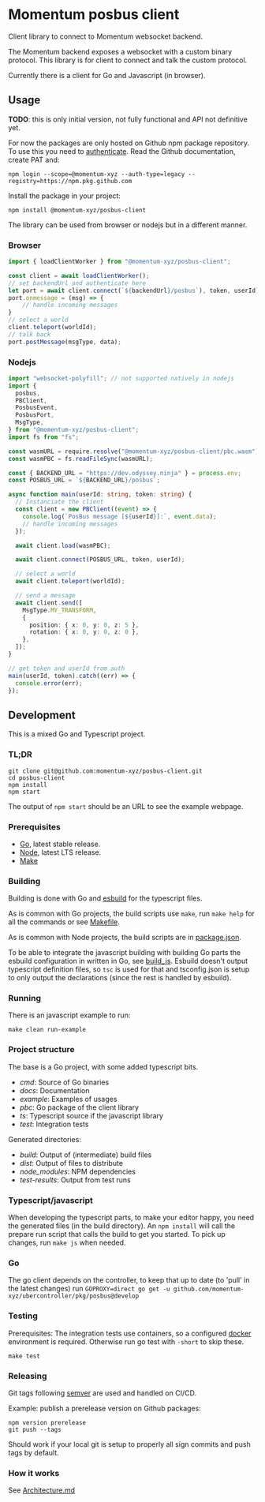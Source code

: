 # Momentum posbus client

Client library to connect to Momentum websocket backend.

The Momentum backend exposes a websocket with a custom binary protocol. This library is for client to connect and talk the custom protocol.

Currently there is a client for Go and Javascript (in browser).

## Usage

**TODO**: this is only initial version, not fully functional and API not definitive yet.

For now the packages are only hosted on Github npm package repository.
To use this you need to [authenticate](https://docs.github.com/en/packages/working-with-a-github-packages-registry/working-with-the-npm-registry#authenticating-to-github-packages).
Read the Github documentation, create PAT and:

```shell
npm login --scope=@momentum-xyz --auth-type=legacy --registry=https://npm.pkg.github.com
```

Install the package in your project:

```shell
npm install @momentum-xyz/posbus-client
```

The library can be used from browser or nodejs but in a different manner.

### Browser

```typescript
import { loadClientWorker } from "@momentum-xyz/posbus-client";

const client = await loadClientWorker();
// set backendUrl and authenticate here
let port = await client.connect(`${backendUrl}/posbus`), token, userId);
port.onmessage = (msg) => {
    // handle incoming messages
}
// select a world
client.teleport(worldId);
// talk back
port.postMessage(msgType, data);
```

### Nodejs

```typescript
import "websocket-polyfill"; // not supported natively in nodejs
import {
  posbus,
  PBClient,
  PosbusEvent,
  PosbusPort,
  MsgType,
} from "@momentum-xyz/posbus-client";
import fs from "fs";

const wasmURL = require.resolve("@momentum-xyz/posbus-client/pbc.wasm");
const wasmPBC = fs.readFileSync(wasmURL);

const { BACKEND_URL = "https://dev.odyssey.ninja" } = process.env;
const POSBUS_URL = `${BACKEND_URL}/posbus`;

async function main(userId: string, token: string) {
  // Instanciate the client
  const client = new PBClient((event) => {
    console.log(`PosBus message [${userId}]:`, event.data);
    // handle incoming messages
  });

  await client.load(wasmPBC);

  await client.connect(POSBUS_URL, token, userId);

  // select a world
  await client.teleport(worldId);

  // send a message
  await client.send([
    MsgType.MY_TRANSFORM,
    {
      position: { x: 0, y: 0, z: 5 },
      rotation: { x: 0, y: 0, z: 0 },
    },
  ]);
}

// get token and userId from auth
main(userId, token).catch((err) => {
  console.error(err);
});
```

## Development

This is a mixed Go and Typescript project.

### TL;DR

```shell
git clone git@github.com:momentum-xyz/posbus-client.git
cd posbus-client
npm install
npm start
```

The output of `npm start` should be an URL to see the example webpage.

### Prerequisites

- [Go](https://go.dev/), latest stable release.
- [Node](https://nodejs.org/), latest LTS release.
- [Make](https://www.gnu.org/software/make/)

### Building

Building is done with Go and [esbuild](https://esbuild.github.io/) for the typescript files.

As is common with Go projects, the build scripts use `make`, run `make help` for all the commands or see [Makefile](./Makefile).

As is common with Node projects, the build scripts are in [package.json](./package.json).

To be able to integrate the javascript building with building Go parts the esbuild configuration in written in Go, see [build_js](./cmd/build_js/main.go).
Esbuild doesn't output typescript definition files, so `tsc` is used for that and tsconfig.json is setup to only output the declarations (since the rest is handled by esbuild).

### Running

There is an javascript example to run:

```shell
make clean run-example
```

### Project structure

The base is a Go project, with some added typescript bits.

- _cmd_: Source of Go binaries
- _docs_: Documentation
- _example_: Examples of usages
- _pbc_: Go package of the client library
- _ts_: Typescript source if the javascript library
- _test_: Integration tests

Generated directories:

- _build_: Output of (intermediate) build files
- _dist_: Output of files to distribute
- _node_modules_: NPM dependencies
- _test-results_: Output from test runs

### Typescript/javascript

When developing the typescript parts, to make your editor happy, you need the generated files (in the build directory).
An `npm install` will call the prepare run script that calls the build to get you started. To pick up changes, run `make js` when needed.

### Go

The go client depends on the controller, to keep that up to date (to 'pull' in the latest changes) run `GOPROXY=direct go get -u github.com/momentum-xyz/ubercontroller/pkg/posbus@develop`

### Testing

Prerequisites: The integration tests use containers, so a configured [docker](https://www.docker.com) environment is required. Otherwise run go test with `-short` to skip these.

```
make test
```

### Releasing

Git tags following [semver](https://semver.org/) are used and handled on CI/CD.

Example: publish a prerelease version on Github packages:

```
npm version prerelease
git push --tags
```

Should work if your local git is setup to properly all sign commits and push tags by default.

### How it works

See [Architecture.md](./docs/architecture.md)
